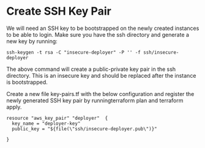 # Create SSH Key Pair

We will need an SSH key to be bootstrapped on the newly created instances to be able to login. Make sure you have the ssh directory and generate a new key by running:

```console
ssh-keygen -t rsa -C "insecure-deployer" -P '' -f ssh/insecure-deployer
```

The above command will create a public-private key pair in the ssh directory. This is an insecure key and should be replaced after the instance is bootstrapped.

Create a new file key-pairs.tf with the below configuration and register the newly generated SSH key pair by runningterraform plan and terraform apply.

```console
resource "aws_key_pair" "deployer"  {
  key_name = "deployer-key"
  public_key = "${file(\"ssh/insecure-deployer.pub\")}"

}
```
